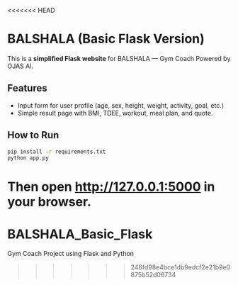 <<<<<<< HEAD
# BALSHALA (Basic Flask Version)

This is a **simplified Flask website** for BALSHALA — Gym Coach Powered by OJAS AI.

## Features
- Input form for user profile (age, sex, height, weight, activity, goal, etc.)
- Simple result page with BMI, TDEE, workout, meal plan, and quote.

## How to Run
```bash
pip install -r requirements.txt
python app.py
```
Then open http://127.0.0.1:5000 in your browser.
=======
# BALSHALA_Basic_Flask
Gym Coach Project using Flask and Python
>>>>>>> 246fd98e4bce1db9edcf2e21b9e0875b52d06734
